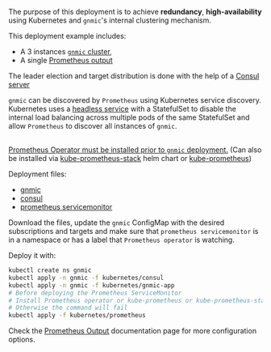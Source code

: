 The purpose of this deployment is to achieve __redundancy__, __high-availability__ using Kubernetes and `gnmic`'s internal clustering mechanism.

This deployment example includes:

- A 3 instances [`gnmic` cluster](../../../user_guide/HA.md),
- A single [Prometheus output](../../../user_guide/outputs/prometheus_output.md)

The leader election and target distribution is done with the help of a [Consul server](https://www.consul.io/docs/introhttps://www.consul.io/docs/intro)

`gnmic` can be discovered by `Prometheus` using Kubernetes service discovery. Kubernetes uses a [headless service](https://kubernetes.io/docs/concepts/services-networking/service/#headless-services) with a StatefulSet to disable the internal load balancing across multiple pods of the same StatefulSet and allow `Prometheus` to discover all instances of `gnmic`.

<div class="mxgraph" style="max-width:100%;border:1px solid transparent;margin:0 auto; display:block;" data-mxgraph="{&quot;page&quot;:12,&quot;zoom&quot;:1.4,&quot;highlight&quot;:&quot;#0000ff&quot;,&quot;nav&quot;:true,&quot;check-visible-state&quot;:true,&quot;resize&quot;:true,&quot;url&quot;:&quot;https://raw.githubusercontent.com/karimra/gnmic/diagrams/diagrams/kubernetes_cluster_prometheus&quot;}"></div>

<script type="text/javascript" src="https://cdn.jsdelivr.net/gh/hellt/drawio-js@main/embed2.js?&fetch=https%3A%2F%2Fraw.githubusercontent.com%2Fkarimra%2Fgnmic%2Fdiagrams%2Fkubernetes_cluster_prometheus" async></script>

<ins>[Prometheus Operator](https://github.com/prometheus-operator/prometheus-operator#quickstart) must be installed prior to `gnmic` deployment.</ins> (Can also be installed via [kube-prometheus-stack](https://github.com/prometheus-community/helm-charts/tree/main/charts/kube-prometheus-stack) helm chart or [kube-prometheus](https://github.com/prometheus-operator/kube-prometheus))

Deployment files:

- [gnmic](https://github.com/karimra/gnmic/blob/main/examples/deployments/2.clusters/2.prometheus-output/kubernetes/gnmic-app)
- [consul](https://github.com/karimra/gnmic/blob/main/examples/deployments/2.clusters/2.prometheus-output/kubernetes/consul)
- [prometheus servicemonitor](https://github.com/karimra/gnmic/blob/main/examples/deployments/2.clusters/2.prometheus-output/kubernetes/prometheus/servicemonitor.yaml)

Download the files, update the `gnmic` ConfigMap with the desired subscriptions and targets and make sure that `prometheus servicemonitor` is in a namespace or has a label that `Prometheus operator` is watching.

Deploy it with:

```bash
kubectl create ns gnmic
kubectl apply -n gnmic -f kubernetes/consul
kubectl apply -n gnmic -f kubernetes/gnmic-app
# Before deploying the Prometheus ServiceMonitor
# Install Prometheus operator or kube-prometheus or kube-prometheus-stack helm chart
# Otherwise the command will fail
kubectl apply -f kubernetes/prometheus
```

Check the [Prometheus Output](../../../user_guide/outputs/prometheus_output.md) documentation page for more configuration options.
